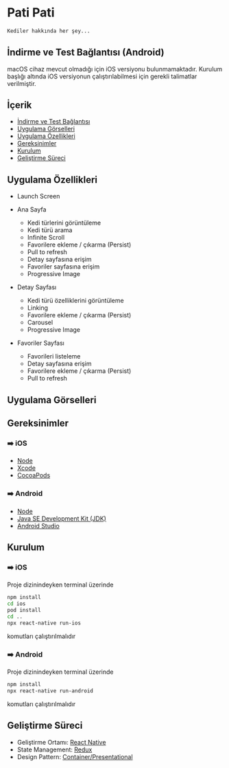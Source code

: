 # Pati Pati

```sh
Kediler hakkında her şey...
```

## İndirme ve Test Bağlantısı (Android)
macOS cihaz mevcut olmadığı için iOS versiyonu bulunmamaktadır. Kurulum başlığı altında iOS versiyonun çalıştırılabilmesi için gerekli talimatlar verilmiştir. 

## İçerik
* [İndirme ve Test Bağlantısı](#i̇ndirme-ve-test-bağlantısı-android)
* [Uygulama Görselleri](#uygulama-görselleri)
* [Uygulama Özellikleri](#uygulama-özellikleri)
* [Gereksinimler](#gereksinimler)
* [Kurulum](#kurulum)
* [Geliştirme Süreci](#geliştirme-süreci)



## Uygulama Özellikleri
* Launch Screen 
* Ana Sayfa
  * Kedi türlerini görüntüleme
  * Kedi türü arama
  * Infinite Scroll
  * Favorilere ekleme / çıkarma (Persist)
  * Pull to refresh
  * Detay sayfasına erişim
  * Favoriler sayfasına erişim
  * Progressive Image

* Detay Sayfası
  * Kedi türü özelliklerini görüntüleme
  * Linking
  * Favorilere ekleme / çıkarma (Persist)
  * Carousel
  * Progressive Image

* Favoriler Sayfası
  * Favorileri listeleme
  * Detay sayfasına erişim
  * Favorilere ekleme / çıkarma (Persist)
  * Pull to refresh

## Uygulama Görselleri

## Gereksinimler
  ### :arrow_right: iOS
 * [Node](https://nodejs.org/) 
 * [Xcode](https://apps.apple.com/us/app/xcode/id497799835?mt=12)
 * [CocoaPods](https://cocoapods.org/)

 ### :arrow_right: Android  
 * [Node](https://nodejs.org/)
 * [Java SE Development Kit (JDK)](https://openjdk.java.net/projects/jdk/11/)
 * [Android Studio](https://developer.android.com/studio)

## Kurulum
### :arrow_right: iOS 
Proje dizinindeyken terminal üzerinde
```sh
npm install
cd ios
pod install
cd ..
npx react-native run-ios
```
komutları çalıştırılmalıdır
### :arrow_right: Android 
Proje dizinindeyken terminal üzerinde
```sh
npm install
npx react-native run-android
```
komutları çalıştırılmalıdır

## Geliştirme Süreci
* Geliştirme Ortamı: [React Native](https://reactnative.dev/)
* State Management: [Redux](https://redux.js.org/)
* Design Pattern: [Container/Presentational](https://www.patterns.dev/posts/presentational-container-pattern/)
